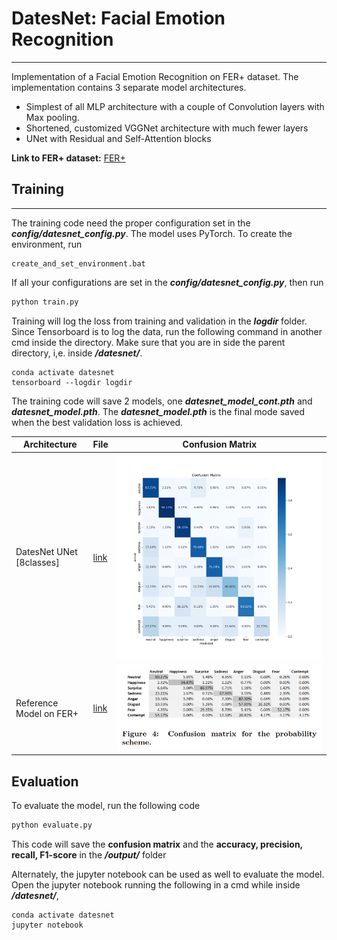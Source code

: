# DatesNet: Facial Emotion Recognition 
---
Implementation of a Facial Emotion Recognition on FER+ dataset. The implementation contains 3 separate model architectures. 
- Simplest of all MLP architecture with a couple of Convolution layers with Max pooling.
- Shortened, customized VGGNet architecture with much fewer layers
- UNet with Residual and Self-Attention blocks

**Link to FER+ dataset:** [FER+](https://github.com/microsoft/FERPlus/tree/master)

## Training
---
The training code need the proper configuration set in the ***config/datesnet_config.py***. The 
model uses PyTorch. To create the environment, run
````commandline
create_and_set_environment.bat
````
If all your configurations are set in the ***config/datesnet_config.py***, then run
````python
python train.py
````
Training will log the loss from training and validation in the ***logdir*** folder. 
Since Tensorboard is to log the data, run the following command in another cmd inside the directory.
Make sure that you are in side the parent directory, i,e. inside ***/datesnet/***.
````commandline
conda activate datesnet
tensorboard --logdir logdir
````
The training code will save 2 models, one ***datesnet_model_cont.pth*** and ***datesnet_model.pth***. 
The ***datesnet_model.pth*** is the final mode saved when the best validation loss is achieved.

| Architecture             | File                                                     | Confusion Matrix                                         |
|--------------------------|----------------------------------------------------------|----------------------------------------------------------|
| DatesNet UNet [8classes] | [link](./checkpoints/datesnet_model_unet.pth)            | ![ref conf mat](./output/confusion_matrix_unet_8cls.png) |
 | Reference Model on FER+  | [link](https://github.com/microsoft/FERPlus/tree/master) | ![ref conf mat](./output/ref_conf_mat.png)               |      

## Evaluation
To evaluate the model, run the following code
````python
python evaluate.py
````
This code will save the **confusion matrix** and the **accuracy, precision, recall, F1-score** in the ***/output/*** folder

Alternately, the jupyter notebook can be used as well to evaluate the model. 
Open the jupyter notebook running the following in a cmd while inside ***/datesnet/***,
````commandline
conda activate datesnet
jupyter notebook
````
